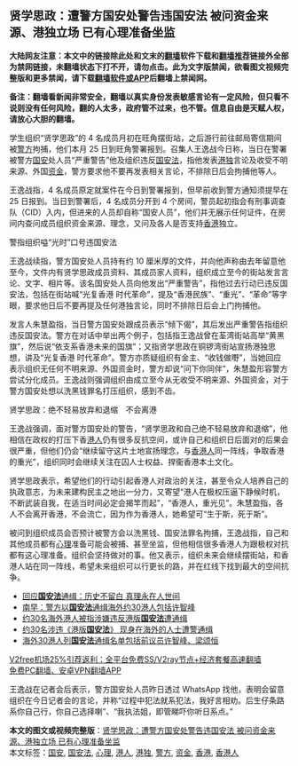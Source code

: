  <h2>贤学思政：遭警方国安处警告违国安法 被问资金来源、港独立场 已有心理准备坐监</h2> <p class="notice"><b>大陆网友注意：本文中的链接除此处和文末的<a href="https://github.com/bannedbook/fanqiang" >翻墙</a>软件下载和<a href="https://github.com/killgcd/justmysocks/blob/master/README.md">翻墙推荐</a>链接外全部为禁网链接，未翻墙状态下打不开，请勿点击。此为文字版禁闻，欲看图文视频完整版和更多禁闻，请下载<a href="https://github.com/bannedbook/fanqiang">翻墙软件或APP</a>后翻墙上禁闻网。</p><p>备注：翻墙看新闻非常安全，翻墙以真实身份发表敏感言论有一定风险，但只看不说则没有任何风险，翻的人太多，政府管不过来，也不管。信息自由是天赋人权，请放心大胆的翻墙。</b></p>  <div class="entry">  <p>学生组织“贤学思政”的 4 名成员月初在旺角摆街站，之后游行前往邮局寄信期间被<a href="https://www.bannedbook.org/bnews/tag/%e8%ad%a6%e6%96%b9/" class="st_tag internal_tag" rel="tag" title="标签 警方 下的日志">警方</a>拘捕，他们本月 25 日到旺角警署报到。召集人王逸战今日称，当日在警署被警方<a href="https://www.bannedbook.org/bnews/tag/%E5%9B%BD%E5%AE%89/" class="st_tag internal_tag" rel="tag" title="标签 国安 下的日志">国安</a>处人员“严重警告”他及组织违反<a href="https://www.bannedbook.org/bnews/tag/%e5%9b%bd%e5%ae%89%e6%b3%95/" class="st_tag internal_tag" rel="tag" title="标签 国安法 下的日志">国安法</a>，指他发表<a href="https://www.bannedbook.org/bnews/tag/%e6%b8%af%e7%8b%ac/" class="st_tag internal_tag" rel="tag" title="标签 港独 下的日志">港独</a>言论及收受不明来源、外国<a href="https://www.bannedbook.org/bnews/tag/%E8%B5%84%E9%87%91/" class="st_tag internal_tag" rel="tag" title="标签 资金 下的日志">资金</a>，警方要求他不要再发表相关言论，不排除日后会拘捕他等人。</p> <p>王逸战指，4 名成员原定就案件在今日到警署报到，但早前收到警方通知须提早在 25 日报到。当日到警署后，4 名成员分开到 4 个房间，警员起初指会有刑事调查队（CID）入内，但进来的人员却自称“国安人员”，他们并无展示任何证件，在房间内查问成员组织资金来源、理念，又问及各人是否支持<a href="https://www.bannedbook.org/bnews/tag/%e9%a6%99%e6%b8%af/" class="st_tag internal_tag" rel="tag" title="标签 香港 下的日志">香港</a>独立。</p> <p>警指组织嗌“光时”口号违国安法</p>  <p>王逸战续指，警方国安处人员持有约 10 厘米厚的文件，并向他声称由去年留意他至今，文件内有贤学思政成员资料、其成员家人资料，组织成立至今的街站发言言论、文字、相片等。该名国安处人员向他发出“严重警告”，指他过去行动已违反国安法，包括在街站喊“光复香港 时代革命”，提及“香港民族”、“重光”、“革命”等字眼，要求他日后不要再提及任何港独言论，同时不排除日后会上门拘捕他。</p> <p>发言人朱慧盈指，当日警方国安处跟成员表示“倾下偈”，其后发出严重警告指组织违反国安法。警方在对话中举出两个例子，包括指王逸战曾在荃湾街站高举“黄黑旗”，然后说“依支系香港未来的国旗”；又指贤学思政在铜锣湾街站宣扬港独思想，讲及“光复香港 时代革命”。警方亦质疑组织有金主、“收钱做嘢”，当她回应表示组织无任何不明来源、外国资金时，警方却说“问下你同伴”，朱慧盈形容警方尝试分化成员。王逸战则强调组织由成立至今从无收受不明来源、外国资金，对于警方国安处想以洗黑钱罪名打压组织，感到不齿。</p> <p>贤学思政：绝不轻易放弃和退缩　不会离港</p>  <p>王逸战强调，面对警方国安处的警告，“贤学思政和自己绝不轻易放弃和退缩”，他相信在政权的打压下香<a href="https://www.bannedbook.org/bnews/tag/%e6%b8%af%e4%ba%ba/" class="st_tag internal_tag" rel="tag" title="标签 港人 下的日志">港人</a>仍有很多反抗空间，或许自己和组织日后面对的后果会很严重，但他们仍会“继续留守这片土地宣扬理念，与<a href="https://www.bannedbook.org/bnews/tag/%E9%A6%99%E6%B8%AF%E4%BA%BA/" class="st_tag internal_tag" rel="tag" title="标签 香港人 下的日志">香港人</a>同一阵线，争取香港的重光”，组织同时会继续关注在囚人士权益、捍衞香港本土文化。</p> <p>贤学思政表示，希望他们的行动引起香港人对政治的关注，甚至令众人培养自己的执政意志，为未来建构民主之地出一分力，又寄望“港人在极权压逼下静候时机，不断武装自我，在适当时间必定会揭竿而起”，“香港人，重光见”。朱慧盈指，各人不会离开香港，不会流亡，因为作为香港人，她希望可“生于斯，死于斯”。</p> <p>被问到组织成员会否预计被警方会以洗黑钱、国安法罪名拘捕，王逸战指，自己和其他成员都有<a href="https://www.bannedbook.org/bnews/tag/%E5%BF%83%E7%90%86/" class="st_tag internal_tag" rel="tag" title="标签 心理 下的日志">心理</a>准备可能会被捕、甚至坐监，但他相信很多香港人为跟极权对抗都有这心理准备。组织会坚持做对的事。他又表示，组织未来会继续摆街站，和香港人站在同一阵线，希望未来组织可以行更长的路，并在红线下找到最大的空间抗争。</p>  <ul class='op-related-articles' title='相关阅读'> <li><a href='https://www.bannedbook.org/bnews/comments/20201229/1457080.html' target='_blank'>回应<b>国安法</b>通缉：历史不留白 真理永在人世间</a></li> <li><a href='https://www.bannedbook.org/bnews/cnnews/hknews/20201228/1456495.html' target='_blank'>南早：警方以<b>国安法</b>通缉海外约30港人包括许智峰</a></li> <li><a href='https://www.bannedbook.org/bnews/headline/20201228/1456115.html' target='_blank'>约30名海外港人被指涉嫌违反港版<b>国安法</b>遭通缉</a></li> <li><a href='https://www.bannedbook.org/bnews/headline/20201227/1456082.html' target='_blank'>约30名涉违《港版<b>国安法</b>》 现身在海外的人士遭警通缉</a></li> <li><a href='https://www.bannedbook.org/bnews/baitai/20201227/1456077.html' target='_blank'>海外30港人列<b>国安法</b>通缉名单包括前议员许智峰、梁颂恒</a></li> </ul> <p class="texttj"> <a href="https://github.com/bannedbook/fanqiang/wiki/V2ray%E6%9C%BA%E5%9C%BA" target="_blank">V2free机场25%引荐返利：全平台免费SS/V2ray节点+经济套餐高速翻墙</a><br/> <a href="https://github.com/bannedbook/fanqiang/wiki/%E7%A6%81%E9%97%BB%E7%BD%91%E5%AE%89%E5%8D%93%E7%BF%BB%E5%A2%99%E6%96%B0%E9%97%BBAPP" target="_blank">免费PC翻墙、安卓VPN翻墙APP</a></p><p>王逸战在记者会后表示，警方国安处人员昨日透过 WhatsApp 找他，表明会留意组织在今日记者会的言论，并称“过程中犯法就系犯法，我好言相劝。后生仔条路系你自己行，你自己选择喇”、“我执法姐，即管睇吓你听日系点。”</p><a name='sharetosocial'></a>       <div><b>本文的图文或视频完整版</b>：<a href='https://www.bannedbook.org/bnews/comments/20201230/1457370.html'>贤学思政：遭警方国安处警告违国安法 被问资金来源、港独立场 已有心理准备坐监</a></div>  </div><!--END ENTRY--> <div class="postfooter"> <div>本文标签：<a href="https://www.bannedbook.org/bnews/tag/%E5%9B%BD%E5%AE%89/" rel="tag">国安</a>, <a href="https://www.bannedbook.org/bnews/tag/%e5%9b%bd%e5%ae%89%e6%b3%95/" rel="tag">国安法</a>, <a href="https://www.bannedbook.org/bnews/tag/%E5%BF%83%E7%90%86/" rel="tag">心理</a>, <a href="https://www.bannedbook.org/bnews/tag/%e6%b8%af%e4%ba%ba/" rel="tag">港人</a>, <a href="https://www.bannedbook.org/bnews/tag/%e6%b8%af%e7%8b%ac/" rel="tag">港独</a>, <a href="https://www.bannedbook.org/bnews/tag/%e8%ad%a6%e6%96%b9/" rel="tag">警方</a>, <a href="https://www.bannedbook.org/bnews/tag/%E8%B5%84%E9%87%91/" rel="tag">资金</a>, <a href="https://www.bannedbook.org/bnews/tag/%e9%a6%99%e6%b8%af/" rel="tag">香港</a>, <a href="https://www.bannedbook.org/bnews/tag/%E9%A6%99%E6%B8%AF%E4%BA%BA/" rel="tag">香港人</a></div>  </div><!--END POSTFOOTER--> 